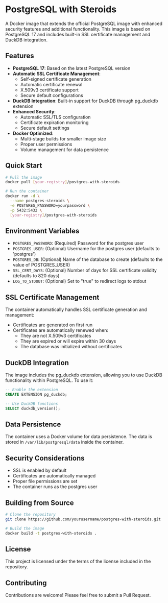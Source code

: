 # PostgreSQL with Steroids

A Docker image that extends the official PostgreSQL image with enhanced security features and additional functionality. This image is based on PostgreSQL 17 and includes built-in SSL certificate management and DuckDB integration.

## Features

- **PostgreSQL 17**: Based on the latest PostgreSQL version
- **Automatic SSL Certificate Management**:
  - Self-signed certificate generation
  - Automatic certificate renewal
  - X.509v3 certificate support
  - Secure default configurations
- **DuckDB Integration**: Built-in support for DuckDB through pg_duckdb extension
- **Enhanced Security**:
  - Automatic SSL/TLS configuration
  - Certificate expiration monitoring
  - Secure default settings
- **Docker Optimized**:
  - Multi-stage builds for smaller image size
  - Proper user permissions
  - Volume management for data persistence

## Quick Start

```bash
# Pull the image
docker pull [your-registry]/postgres-with-steroids

# Run the container
docker run -d \
  --name postgres-steroids \
  -e POSTGRES_PASSWORD=yourpassword \
  -p 5432:5432 \
  [your-registry]/postgres-with-steroids
```

## Environment Variables

- `POSTGRES_PASSWORD`: (Required) Password for the postgres user
- `POSTGRES_USER`: (Optional) Username for the postgres user (defaults to 'postgres')
- `POSTGRES_DB`: (Optional) Name of the database to create (defaults to the value of POSTGRES_USER)
- `SSL_CERT_DAYS`: (Optional) Number of days for SSL certificate validity (defaults to 820 days)
- `LOG_TO_STDOUT`: (Optional) Set to "true" to redirect logs to stdout

## SSL Certificate Management

The container automatically handles SSL certificate generation and management:

- Certificates are generated on first run
- Certificates are automatically renewed when:
  - They are not X.509v3 certificates
  - They are expired or will expire within 30 days
  - The database was initialized without certificates

## DuckDB Integration

The image includes the pg_duckdb extension, allowing you to use DuckDB functionality within PostgreSQL. To use it:

```sql
-- Enable the extension
CREATE EXTENSION pg_duckdb;

-- Use DuckDB functions
SELECT duckdb_version();
```

## Data Persistence

The container uses a Docker volume for data persistence. The data is stored in `/var/lib/postgresql/data` inside the container.

## Security Considerations

- SSL is enabled by default
- Certificates are automatically managed
- Proper file permissions are set
- The container runs as the postgres user

## Building from Source

```bash
# Clone the repository
git clone https://github.com/yourusername/postgres-with-steroids.git

# Build the image
docker build -t postgres-with-steroids .
```

## License

This project is licensed under the terms of the license included in the repository.

## Contributing

Contributions are welcome! Please feel free to submit a Pull Request.